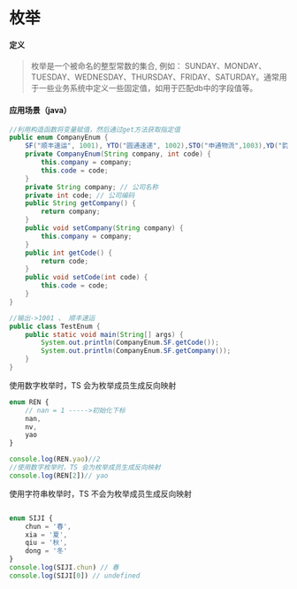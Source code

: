 # 枚举

#### 定义

> 枚举是一个被命名的整型常数的集合, 例如： SUNDAY、MONDAY、TUESDAY、WEDNESDAY、THURSDAY、FRIDAY、SATURDAY。通常用于一些业务系统中定义一些固定值，如用于匹配db中的字段值等。 

#### 应用场景（java）

```java
//利用构造函数将变量赋值，然后通过get方法获取指定值
public enum CompanyEnum {
    SF("顺丰速运", 1001), YTO("圆通速递", 1002),STO("申通物流",1003),YD("韵达快运",1004),YZPY("中国邮政",1005);
    private CompanyEnum(String company, int code) {
        this.company = company;
        this.code = code;
    }
    private String company; // 公司名称
    private int code; // 公司编码
    public String getCompany() {
        return company;
    }
    public void setCompany(String company) {
        this.company = company;
    }
    public int getCode() {
        return code;
    }
    public void setCode(int code) {
        this.code = code;
    }
}

//输出->1001 、 顺丰速运
public class TestEnum {
    public static void main(String[] args) {
        System.out.println(CompanyEnum.SF.getCode());
        System.out.println(CompanyEnum.SF.getCompany());
    }
}
```

使用数字枚举时，TS 会为枚举成员生成反向映射

```typescript
enum REN {
    // nan = 1 ----->初始化下标
    nan,
    nv,
    yao
}

console.log(REN.yao)//2
//使用数字枚举时，TS 会为枚举成员生成反向映射
console.log(REN[2])// yao
```

使用字符串枚举时，TS 不会为枚举成员生成反向映射

```typescript

enum SIJI {
    chun = '春',
    xia = '夏',
    qiu = '秋',
    dong = '冬'
}
console.log(SIJI.chun) // 春
console.log(SIJI[0]) // undefined
```
    

